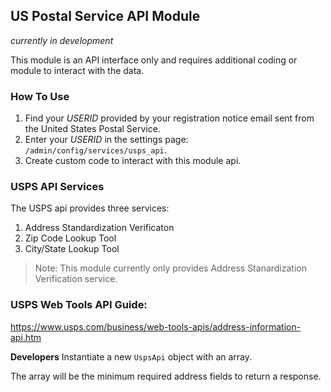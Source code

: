 ## US Postal Service API Module

_currently in development_

This module is an API interface only and requires additional coding or module to
interact with the data.

### How To Use

1. Find your _USERID_ provided by your registration notice email sent from the
United States Postal Service.
2. Enter your _USERID_ in the settings page: `/admin/config/services/usps_api`.
3. Create custom code to interact with this module api.



### USPS API Services
The USPS api provides three services:

1. Address Standardization Verificaton
2. Zip Code Lookup Tool
3. City/State Lookup Tool

> Note:
> This module currently only provides Address Stanardization Verification
> service.

### USPS Web Tools API Guide:
https://www.usps.com/business/web-tools-apis/address-information-api.htm


**Developers**
Instantiate a new `UspsApi` object with an array.

The array will be the minimum required address fields to return a response.
